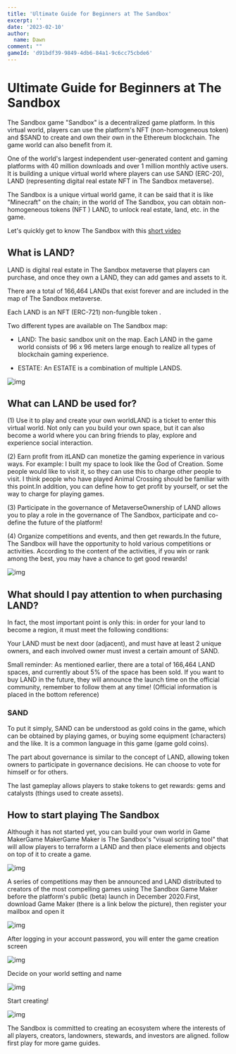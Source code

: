 ```yaml
---
title: 'Ultimate Guide for Beginners at The Sandbox'
excerpt: ''
date: '2023-02-10'
author:
  name: Dawn
comment: ""
gameId: 'd91bdf39-9849-4db6-84a1-9c6cc75cbde6'
---
```


# Ultimate Guide for Beginners at The Sandbox

The Sandbox game "Sandbox" is a decentralized game platform. In this virtual world, players can use the platform's NFT (non-homogeneous token) and $SAND to create and own their own in the Ethereum blockchain. The game world can also benefit from it.

One of the world's largest independent user-generated content and gaming platforms with 40 million downloads and over 1 million monthly active users. It is building a unique virtual world where players can use SAND (ERC-20), LAND (representing digital real estate NFT in The Sandbox metaverse).

The Sandbox is a unique virtual world game, it can be said that it is like "Minecraft" on the chain; in the world of The Sandbox, you can obtain non-homogeneous tokens (NFT ) LAND, to unlock real estate, land, etc. in the game.

Let's quickly get to know The Sandbox with this [short video](https://www.youtube.com/watch?v=oi1mis3DGZE)

## What is LAND?

LAND is digital real estate in The Sandbox metaverse that players can purchase, and once they own a LAND, they can add games and assets to it.

There are a total of 166,464 LANDs that exist forever and are included in the map of The Sandbox metaverse.

Each LAND is an NFT (ERC-721) non-fungible token .

Two different types are available on The Sandbox map:

+ LAND: The basic sandbox unit on the map. Each LAND in the game world consists of 96 x 96 meters large enough to realize all types of blockchain gaming experience. 

+ ESTATE: An ESTATE is a combination of multiple LANDS.

![img](https://lh6.googleusercontent.com/jC7L596xALBUSnEZBhBz4RwIdZMFLzGt_pxcZa8A5Y_Dl8BYZonX0cxl0zP0SAGN_vUwLW-w9kHg2AbHAHm3EWDjTkLNW9BRFIenk_ndt5_rQa22B2hEC3GPlTsc9WgOUuFpXqNSPvMCfK6b3Y2rO1A) 

## What can LAND be used for?

(1) Use it to play and create your own worldLAND is a ticket to enter this virtual world. Not only can you build your own space, but it can also become a world where you can bring friends to play, explore and experience social interaction.

(2) Earn profit from itLAND can monetize the gaming experience in various ways. For example: I built my space to look like the God of Creation. Some people would like to visit it, so they can use this to charge other people to visit. I think people who have played Animal Crossing should be familiar with this point.In addition, you can define how to get profit by yourself, or set the way to charge for playing games.

(3) Participate in the governance of MetaverseOwnership of LAND allows you to play a role in the governance of The Sandbox, participate and co-define the future of the platform!

(4) Organize competitions and events, and then get rewards.In the future, The Sandbox will have the opportunity to hold various competitions or activities. According to the content of the activities, if you win or rank among the best, you may have a chance to get good rewards!

![img](https://lh6.googleusercontent.com/PEOfYXi3D8LW1nGqpy2sSUSbf6IFBYdELa8dARgCJtufjvKmmHToADK7NF-nbHCW36M6bQzYONjBxfcoZnAZTopwUjMzN2t9EVEzC5coTxoiRK6EGrY6sLT64u2SIzVGg9mh_h2v9XKLXQ6PnIY4F_w) 

## What should I pay attention to when purchasing LAND?

In fact, the most important point is only this: in order for your land to become a region, it must meet the following conditions:

Your LAND must be next door (adjacent), and must have at least 2 unique owners, and each involved owner must invest a certain amount of SAND.

Small reminder: As mentioned earlier, there are a total of 166,464 LAND spaces, and currently about 5% of the space has been sold. If you want to buy LAND in the future, they will announce the launch time on the official community, remember to follow them at any time! (Official information is placed in the bottom reference)

### SAND

To put it simply, SAND can be understood as gold coins in the game, which can be obtained by playing games, or buying some equipment (characters) and the like. It is a common language in this game (game gold coins).

The part about governance is similar to the concept of LAND, allowing token owners to participate in governance decisions. He can choose to vote for himself or for others.

The last gameplay allows players to stake tokens to get rewards: gems and catalysts (things used to create assets).

## How to start playing The Sandbox

Although it has not started yet, you can build your own world in Game MakerGame MakerGame Maker is The Sandbox's "visual scripting tool" that will allow players to terraform a LAND and then place elements and objects on top of it to create a game. 

![img](https://lh3.googleusercontent.com/4MqpaHDk3FwcBXYLDpQyBMvXRYvplOlldqh8Xj2TvGrj9-bTq3OZuboK-p1JO-I3x5n-lrxUx1eK5oXa592dU6wxHcb-WS8f82Ao80h3SRVagCNmp7xW9Pzu_3c64rlTb8DlBZeOHN0votuPh55m3gY) 

A series of competitions may then be announced and LAND distributed to creators of the most compelling games using The Sandbox Game Maker before the platform's public (beta) launch in December 2020.First, download Game Maker (there is a link below the picture), then register your mailbox and open it 

![img](https://lh3.googleusercontent.com/isKfDFp1YYF19P622_3eADa9wwB2zc5hU5gFgK18IhnumTYfYcKYTI7h6RNw8swJ1JsUUZQ06AfY2GVdE8A37cMDWnznYcfEWBjC6KDgRFohKbFSCWdBRIsRn5RHYG8louBv-7YDAC57mbeIwzPVAQU)

After logging in your account password, you will enter the game creation screen 

![img](https://lh5.googleusercontent.com/7KSx8nA3MBQpgbyn8Adon3zxI4qKjM6F080fZG2vuSHvGvHc6ZJXcteiVToX8TaaAXkaYTEavVx_EPxM88ifFCLBiDBsTRVFmML2rN2V08Mme8st88ZU4E5dBWkcG_GSoPVkyuhINm2Z8fS1A43y6tw)

Decide on your world setting and name 

![img](https://lh4.googleusercontent.com/1eOI4v6O2xhCyBsLbZtt9HHLG-VUmiFQMd77dYdwV6f6dKCe0BvsTm8y3OLk8EdT--0rTJHDZMqJmiyxulnD-MclMEJBPjVqgMySGaYNBu47sw2dgl0Yw9ze7_B1q_9yWeiaGssuTGUCIpKTenrSpas)

Start creating! 

![img](https://lh3.googleusercontent.com/5FmgjdNYSi2k5cViDCiybKBQm9CI7cbv9yqcGx4K33LLnouakIc9a3EmL_vefjOQkNWSZ5-MPYGe9UsFX8VbfA0ltdKbtkvDR1pJaeAIRx_B8bB35n5jsiAI412U27qEcHp-Lkekit7ihzXOodneajM)

The Sandbox is committed to creating an ecosystem where the interests of all players, creators, landowners, stewards, and investors are aligned. follow first play for more game guides.